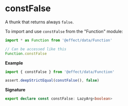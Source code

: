 # constFalse

A thunk that returns always `false`.

To import and use `constFalse` from the "Function" module:

```ts
import * as Function from '@effect/data/Function'

// Can be accessed like this
Function.constFalse
```

**Example**

```ts
import { constFalse } from '@effect/data/Function'

assert.deepStrictEqual(constFalse(), false)
```

**Signature**

```ts
export declare const constFalse: LazyArg<boolean>
```
